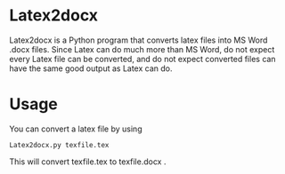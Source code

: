 Latex2docx
==========

Latex2docx is a Python program that converts latex files into MS Word .docx files. Since Latex can do much more than MS Word, do not expect every Latex file can be converted, and do not expect converted files can have the same good output as Latex can do.

Usage
======

You can convert a latex file by using

    Latex2docx.py texfile.tex
	
This will convert texfile.tex to texfile.docx .	